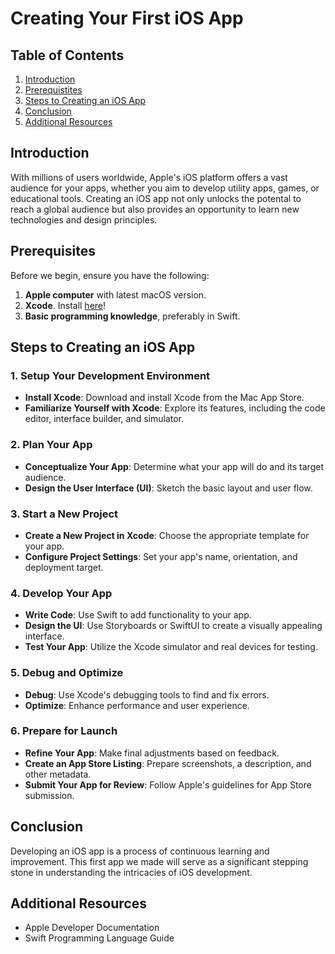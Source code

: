 # Creating Your First iOS App

## Table of Contents
1. [Introduction](#introduction)
2. [Prerequistites](#)
3. [Steps to Creating an iOS App](#steps-to-creating-an-ios-app)
4. [Conclusion](#conclusion)
5. [Additional Resources](#additional-resources)

## Introduction
<!-- intro -->
With millions of users worldwide, Apple's iOS platform offers a vast audience for your apps, whether you aim to develop utility apps, games, or educational tools. Creating an iOS app not only unlocks the potental to reach a global audience but also provides an opportunity to learn new technologies and design principles. 

## Prerequisites
<!-- anything the user may need -->
Before we begin, ensure you have the following:

1. **Apple computer** with latest macOS version.
2. **Xcode**. Install [here](https://apps.apple.com/us/app/xcode/id497799835?mt=12)!
3. **Basic programming knowledge**, preferably in Swift.

## Steps to Creating an iOS App
### 1. Setup Your Development Environment
- **Install Xcode**: Download and install Xcode from the Mac App Store.
- **Familiarize Yourself with Xcode**: Explore its features, including the code editor, interface builder, and simulator.

### 2. Plan Your App
- **Conceptualize Your App**: Determine what your app will do and its target audience.
- **Design the User Interface (UI)**: Sketch the basic layout and user flow.

### 3. Start a New Project
- **Create a New Project in Xcode**: Choose the appropriate template for your app.
- **Configure Project Settings**: Set your app's name, orientation, and deployment target.

### 4. Develop Your App
- **Write Code**: Use Swift to add functionality to your app.
- **Design the UI**: Use Storyboards or SwiftUI to create a visually appealing interface.
- **Test Your App**: Utilize the Xcode simulator and real devices for testing.

### 5. Debug and Optimize
- **Debug**: Use Xcode's debugging tools to find and fix errors.
- **Optimize**: Enhance performance and user experience.

### 6. Prepare for Launch
- **Refine Your App**: Make final adjustments based on feedback.
- **Create an App Store Listing**: Prepare screenshots, a description, and other metadata.
- **Submit Your App for Review**: Follow Apple's guidelines for App Store submission.

## Conclusion
<!-- conclusion -->
Developing an iOS app is a process of continuous learning and improvement. This first app we made will serve as a significant stepping stone in understanding the intricacies of iOS development.

## Additional Resources
<!-- helpful things for more info? -->
- Apple Developer Documentation
- Swift Programming Language Guide
